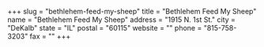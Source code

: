 +++
slug = "bethlehem-feed-my-sheep"
title = "Bethlehem Feed My Sheep"
name = "Bethlehem Feed My Sheep"
address = "1915 N. 1st St."
city = "DeKalb"
state = "IL"
postal = "60115"
website = ""
phone = "815-758-3203"
fax = ""
+++
